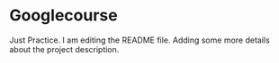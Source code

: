 # Googlecourse
Just Practice.
I am editing the README file. Adding some more details about the project description.

